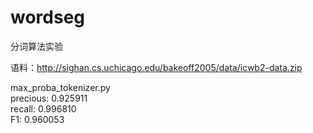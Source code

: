 # wordseg
分词算法实验

语料：http://sighan.cs.uchicago.edu/bakeoff2005/data/icwb2-data.zip

max_proba_tokenizer.py  
precious: 0.925911  
recall: 0.996810  
F1: 0.960053  




